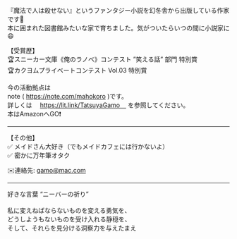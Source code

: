 『魔法で人は殺せない』というファンタジー小説を幻冬舎から出版している作家です📖<br>
本に囲まれた図書館みたいな家で育ちました。気がついたらいつの間に小説家に😄<br>

【受賞歴】<br>
🏆スニーカー文庫《俺のラノベ》コンテスト ”笑える話” 部門 特別賞<br>
🏆カクヨムプライベートコンテスト Vol.03 特別賞<br>

今の活動拠点は<br>
note (  https://note.com/mahokoro  )です。<br>
詳しくは　  https://lit.link/TatsuyaGamo　 を参照してください。<br>
本はAmazonへGO❗️<br>
- - - - - - - - - - - - - - - - - - - - - - - - - - - - - - 
【その他】<br>
✅ メイドさん大好き（でもメイドカフェには行かないよ）<br>
✅ 密かに万年筆オタク<br>

✉️連絡先: gamo@mac.com<br>

- - - - - - - - - - - - - - - - - - - - - - - - - - - - - -

好きな言葉 “ニーバーの祈り”<br>
<br>
私に変えねばならないものを変える勇気を、<br>
どうしようもないものを受け入れる静穏を、<br>
そして、それらを見分ける洞察力を与えたまえ<br>

<!---
Tatsuyagamo/Tatsuyagamo is a ✨ special ✨ repository because its `README.md` (this file) appears on your GitHub profile.
You can click the Preview link to take a look at your changes.
--->
